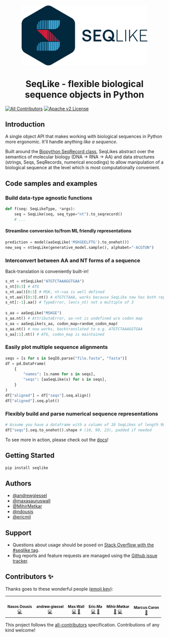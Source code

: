 <p align="center">
 <img src="docs/images/logo-color.svg?raw=true", width="400", alt="SeqLike">
</p>

<h1 align="center"> SeqLike - flexible biological sequence objects in Python </h1>

<!-- ALL-CONTRIBUTORS-BADGE:START - Do not remove or modify this section -->
[![All Contributors](https://img.shields.io/badge/all_contributors-6-orange.svg?style=flat-square)](#contributors-) [![Apache v2 License](https://img.shields.io/badge/license-Apache%202-blue)](https://github.com/modernatx/seqlike/blob/main/LICENSE)
<!-- ALL-CONTRIBUTORS-BADGE:END -->

## Introduction
A single object API that makes working with biological sequences in Python
 more ergonomic. It'll handle anything _like a sequence_.

Built around the [Biopython SeqRecord class](https://biopython.org/wiki/SeqRecord),
SeqLikes abstract over the semantics of molecular biology (DNA -> RNA -> AA)
and data structures (strings, Seqs, SeqRecords, numerical encodings)
to allow manipulation of a biological sequence
at the level which is most computationally convenient.

## Code samples and examples

### Build data-type agnostic functions

```python
def f(seq: SeqLikeType, *args):
	seq = SeqLike(seq, seq_type="nt").to_seqrecord()
	# ...
```

#### Streamline conversion to/from ML friendly representations

```python
prediction = model(aaSeqLike('MSKGEELFTG').to_onehot())
new_seq = ntSeqLike(generative_model.sample(), alphabet="-ACGTUN")
```

### Interconvert between AA and NT forms of a sequence

Back-translation is conveniently built-in!

```python
s_nt = ntSeqLike("ATGTCTAAAGGTGAA")
s_nt[0:3] # ATG
s_nt.aa()[0:3] # MSK, nt->aa is well defined
s_nt.aa()[0:3].nt() # ATGTCTAAA, works because SeqLike now has both reps
s_nt[:-1].aa() # TypeError, len(s_nt) not a multiple of 3

s_aa = aaSeqLike("MSKGE")
s_aa.nt() # AttributeError, aa->nt is undefined w/o codon map
s_aa = aaSeqLike(s_aa, codon_map=random_codon_map)
s_aa.nt() # now works, backtranslated to e.g. ATGTCTAAAGGTGAA
s_aa[:1].nt() # ATG, codon_map is maintained
```

### Easily plot multiple sequence alignments

```python
seqs = [s for s in SeqIO.parse("file.fasta", "fasta")]
df = pd.DataFrame(
    {
        "names": [s.name for s in seqs],
        "seqs": [aaSeqLike(s) for s in seqs],
    }
)
df["aligned"] = df["seqs"].seq.align()
df["aligned"].seq.plot()
```

### Flexibly build and parse numerical sequence representations

```python
# Assume you have a dataframe with a column of 10 SeqLikes of length 90
df["seqs"].seq.to_onehot().shape # (10, 90, 23), padded if needed
```

To see more in action,
please check out the [docs](https://modernatx.github.io/seqlike/)!

<!-- ![Logo](https://dev-to-uploads.s3.amazonaws.com/uploads/articles/th5xamgrr6se0x5ro4g6.png) -->


## Getting Started

```python
pip install seqlike
```

## Authors

- [@andrewgiessel](https://github.com/andrewgiessel)
- [@maxasauruswall](https://github.com/maxasauruswall)
- [@MihirMetkar](https://github.com/MihirMetkar)
- [@ndousis](https://github.com/ndousis)
- [@ericmjl](https://github.com/ericmjl)

## Support

- Questions about usage should be posed on [Stack Overflow with the #seqlike tag][SO].
- Bug reports and feature requests are managed using the [Github issue tracker][gh_issues].

[SO]: https://stackoverflow.com/questions/tagged/seqlike
[gh_issues]: https://github.com/modernatx/seqlike/issues

## Contributors ✨

Thanks goes to these wonderful people ([emoji key](https://allcontributors.org/docs/en/emoji-key)):

<!-- ALL-CONTRIBUTORS-LIST:START - Do not remove or modify this section -->
<!-- prettier-ignore-start -->
<!-- markdownlint-disable -->
<table>
  <tr>
    <td align="center"><a href="https://github.com/ndousis"><img src="https://avatars.githubusercontent.com/u/15198691?v=4?s=100" width="100px;" alt=""/><br /><sub><b>Nasos Dousis</b></sub></a><br /><a href="https://github.com/modernatx/seqlike/commits?author=ndousis" title="Code">💻</a></td>
    <td align="center"><a href="http://giessel.com"><img src="https://avatars.githubusercontent.com/u/1160997?v=4?s=100" width="100px;" alt=""/><br /><sub><b>andrew giessel</b></sub></a><br /><a href="https://github.com/modernatx/seqlike/commits?author=andrewgiessel" title="Code">💻</a></td>
    <td align="center"><a href="https://github.com/maxasauruswall"><img src="https://avatars.githubusercontent.com/u/14082213?v=4?s=100" width="100px;" alt=""/><br /><sub><b>Max Wall</b></sub></a><br /><a href="https://github.com/modernatx/seqlike/commits?author=maxasauruswall" title="Code">💻</a> <a href="https://github.com/modernatx/seqlike/commits?author=maxasauruswall" title="Documentation">📖</a></td>
    <td align="center"><a href="https://ericmjl.github.io/"><img src="https://avatars.githubusercontent.com/u/2631566?v=4?s=100" width="100px;" alt=""/><br /><sub><b>Eric Ma</b></sub></a><br /><a href="https://github.com/modernatx/seqlike/commits?author=ericmjl" title="Code">💻</a> <a href="https://github.com/modernatx/seqlike/commits?author=ericmjl" title="Documentation">📖</a></td>
    <td align="center"><a href="https://github.com/MihirMetkar"><img src="https://avatars.githubusercontent.com/u/9938754?v=4?s=100" width="100px;" alt=""/><br /><sub><b>Mihir Metkar</b></sub></a><br /><a href="#ideas-MihirMetkar" title="Ideas, Planning, & Feedback">🤔</a> <a href="https://github.com/modernatx/seqlike/commits?author=MihirMetkar" title="Code">💻</a></td>
    <td align="center"><a href="https://github.com/mccaron707"><img src="https://avatars.githubusercontent.com/u/26267127?v=4?s=100" width="100px;" alt=""/><br /><sub><b>Marcus Caron</b></sub></a><br /><a href="https://github.com/modernatx/seqlike/commits?author=mccaron707" title="Documentation">📖</a></td>
  </tr>
</table>

<!-- markdownlint-restore -->
<!-- prettier-ignore-end -->

<!-- ALL-CONTRIBUTORS-LIST:END -->

This project follows the [all-contributors](https://github.com/all-contributors/all-contributors) specification. Contributions of any kind welcome!
